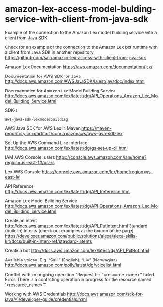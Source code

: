 # amazon-lex-access-model-bulding-service-with-client-from-java-sdk
Example of the connection to the Amazon Lex model building service with a client from Java SDK.

Check for an example of the connection to the Amazon Lex bot runtime with a client from Java SDK in another repository
https://github.com/satr/amazon-lex-access-with-client-from-java-sdk

Amazon Lex Documentation
https://aws.amazon.com/documentation/lex/

Documentation for AWS SDK for Java
http://docs.aws.amazon.com/AWSJavaSDK/latest/javadoc/index.html

Documentation for Amazon Lex Model Building Service
http://docs.aws.amazon.com/lex/latest/dg/API_Operations_Amazon_Lex_Model_Building_Service.html

SDK-s
```
aws-java-sdk-lexmodelbuilding
```

AWS Java SDK for AWS Lex in Maven
https://maven-repository.com/artifact/com.amazonaws/aws-java-sdk-lex

Set Up the AWS Command Line Interface
http://docs.aws.amazon.com/lex/latest/dg/gs-set-up-cli.html

IAM AWS Console: users
https://console.aws.amazon.com/iam/home?region=us-east-1#/users

Lex AWS Console
https://console.aws.amazon.com/lex/home?region=us-east-1#

API Reference
http://docs.aws.amazon.com/lex/latest/dg/API_Reference.html

Amazon Lex Model Building Service
http://docs.aws.amazon.com/lex/latest/dg/API_Operations_Amazon_Lex_Model_Building_Service.html

Create an intent
http://docs.aws.amazon.com/lex/latest/dg/API_PutIntent.html
Standard (build in) intents (check out examples at the bottom of the page)
https://developer.amazon.com/public/solutions/alexa/alexa-skills-kit/docs/built-in-intent-ref/standard-intents

Create a bot
http://docs.aws.amazon.com/lex/latest/dg/API_PutBot.html

Available voices. E.g. “Salli” (English), “Liv” (Norwegian)
http://docs.aws.amazon.com/polly/latest/dg/voicelist.html

Conflict with an ongoing operation
“Request for “<resource_name>” failed. Error: There is a conflicting operation in progress for the resource named ‘<resource_name>’”

Working with AWS Credentials
http://docs.aws.amazon.com/sdk-for-java/v1/developer-guide/credentials.html
